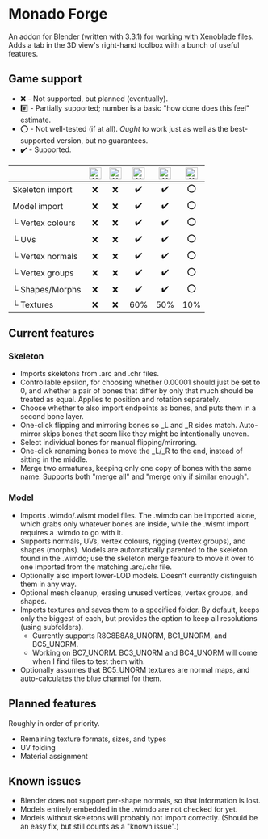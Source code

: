 # Monado Forge
An addon for Blender (written with 3.3.1) for working with Xenoblade files. Adds a tab in the 3D view's right-hand toolbox with a bunch of useful features.

## Game support
* :x: - Not supported, but planned (eventually).
* :hash: - Partially supported; number is a basic "how done does this feel" estimate.
* :o: - Not well-tested (if at all). _Ought_ to work just as well as the best-supported version, but no guarantees.
* :heavy_check_mark: - Supported.

| | <img alt="XC1" src="https://www.xenoserieswiki.org/w/images/8/8d/Article_icon_-_Xenoblade_Chronicles.svg" width="24px"/> | <img alt="XCX" src="https://www.xenoserieswiki.org/w/images/3/3f/Article_icon_-_Xenoblade_Chronicles_X.svg" width="24px"/> | <img alt="XC2" src="https://www.xenoserieswiki.org/w/images/a/a8/Article_icon_-_Xenoblade_Chronicles_2.svg" width="24px"/> | <img alt="XC1DE" src="https://www.xenoserieswiki.org/w/images/6/6f/Article_icon_-_Xenoblade_Chronicles_Definitive_Edition.svg" width="24px"/> | <img alt="XC3" src="https://www.xenoserieswiki.org/w/images/b/bc/Article_icon_-_Xenoblade_Chronicles_3.svg" width="24px"/>
| --- | :---: | :---: | :---: | :---: | :---: |
| Skeleton import | :x: | :x: | :heavy_check_mark: | :heavy_check_mark: | :o: |
| Model import | :x: | :x: | :heavy_check_mark: | :heavy_check_mark: | :o: |
| └ Vertex colours | :x: | :x: | :heavy_check_mark: | :heavy_check_mark: | :o: |
| └ UVs | :x: | :x: | :heavy_check_mark: | :heavy_check_mark: | :o: |
| └ Vertex normals | :x: | :x: | :heavy_check_mark: | :heavy_check_mark: | :o: |
| └ Vertex groups | :x: | :x: | :heavy_check_mark: | :heavy_check_mark: | :o: |
| └ Shapes/Morphs | :x: | :x: | :heavy_check_mark: | :heavy_check_mark: | :o: |
| └ Textures | :x: | :x: | 60% | 50% | 10% |

## Current features
### Skeleton
* Imports skeletons from .arc and .chr files.
* Controllable epsilon, for choosing whether 0.00001 should just be set to 0, and whether a pair of bones that differ by only that much should be treated as equal. Applies to position and rotation separately.
* Choose whether to also import endpoints as bones, and puts them in a second bone layer.
* One-click flipping and mirroring bones so _L and _R sides match. Auto-mirror skips bones that seem like they might be intentionally uneven.
* Select individual bones for manual flipping/mirroring.
* One-click renaming bones to move the _L/_R to the end, instead of sitting in the middle.
* Merge two armatures, keeping only one copy of bones with the same name. Supports both "merge all" and "merge only if similar enough".

### Model
* Imports .wimdo/.wismt model files. The .wimdo can be imported alone, which grabs only whatever bones are inside, while the .wismt import requires a .wimdo to go with it.
* Supports normals, UVs, vertex colours, rigging (vertex groups), and shapes (morphs). Models are automatically parented to the skeleton found in the .wimdo; use the skeleton merge feature to move it over to one imported from the matching .arc/.chr file.
* Optionally also import lower-LOD models. Doesn't currently distinguish them in any way.
* Optional mesh cleanup, erasing unused vertices, vertex groups, and shapes.
* Imports textures and saves them to a specified folder. By default, keeps only the biggest of each, but provides the option to keep all resolutions (using subfolders).
	* Currently supports R8G8B8A8_UNORM, BC1_UNORM, and BC5_UNORM.
	* Working on BC7_UNORM. BC3_UNORM and BC4_UNORM will come when I find files to test them with.
* Optionally assumes that BC5_UNORM textures are normal maps, and auto-calculates the blue channel for them.

## Planned features
Roughly in order of priority.
* Remaining texture formats, sizes, and types
* UV folding
* Material assignment

## Known issues
* Blender does not support per-shape normals, so that information is lost.
* Models entirely embedded in the .wimdo are not checked for yet.
* Models without skeletons will probably not import correctly. (Should be an easy fix, but still counts as a "known issue".)

